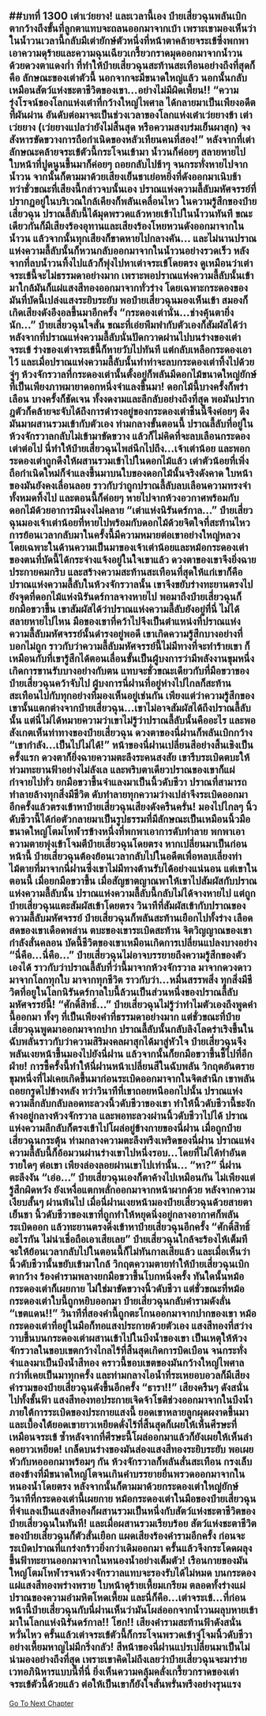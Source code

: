 ##บทที่ 1300 เต่าเว่ยยาง!
และเวลานี้เอง ป๋ายเสี่ยวฉุนพลันเบิกตากว้างถึงขั้นที่ลูกตาแทบจะถลนออกมาจากเบ้า เพราะเขามองเห็นว่าในน้ำวนเวลานี้กลับมีเต่ายักษ์ตัวหนึ่งที่หน้าตาคล้ายจระเข้ซึ่งพกพาเอาความดุร้ายและความฉุนเฉียวเกรี้ยวกราดมุดออกมาจากน้ำวนด้วยดวงตาแดงก่ำ
ที่ทำให้ป๋ายเสี่ยวฉุนสะท้านสะเทือนอย่างถึงที่สุดก็คือ ลักษณะของเต่าตัวนี้ นอกจากจะมีขนาดใหญ่แล้ว นอกนั้นกลับเหมือนสัตว์แห่งชะตาชีวิตของเขา...อย่างไม่มีผิดเพี้ยน!!
“ความรุ่งโรจน์ของโลกแห่งเต๋าที่กว้างใหญ่ไพศาล ได้กลายมาเป็นเพียงอดีตที่ผันผ่าน อันดับต่อมาจะเป็นช่วงเวลาของโลกแห่งเต๋าเว่ยยางข้า เต่าเว่ยยาง (เว่ยยางแปลว่ายังไม่สิ้นสุด หรือความสงบร่มเย็นผาสุก) จงสังหารขัดขวางการถือกำเนิดของหลัวเทียนคนที่สอง!” หลังจากที่เต่าลักษณะคล้ายจระเข้ตัวนี้กระโจนเข้ามา น้ำวนก็ค่อยๆ สลายหายไป ใบหน้าที่ปูดนูนขึ้นมาก็ค่อยๆ ถอยกลับไปช้าๆ จนกระทั่งหายไปจากน้ำวน จากนั้นก็ตามมาด้วยเสียงเย็นชาเย่อหยิ่งที่ดังออกมาเนิบช้า
ทว่าชั่วขณะที่เสียงนี้กล่าวจบนั้นเอง ปราณแห่งความลี้ลับมหัศจรรย์ที่ปรากฏอยู่ในบริเวณใกล้เคียงก็พลันเคลื่อนไหว ในความรู้สึกของป๋ายเสี่ยวฉุน ปราณลี้ลับนี้ได้มุดพรวดแล้วหายเข้าไปในน้ำวนทันที ขณะเดียวกันก็มีเสียงร้องอุทานและเสียงร้องโหยหวนดังออกมาจากในน้ำวน แล้วจากนั้นทุกเสียงก็ขาดหายไปกลางคัน...
และไม่นานปราณแห่งความลี้ลับนั้นก็หวนกลับออกมาจากในน้ำวนอย่างรวดเร็ว หลังจากที่ลบน้ำวนทิ้งไปแล้วก็พุ่งไปหาเต่าจระเข้โดยตรง
ดูเหมือนว่าเต่าจระเข้นี้จะไม่ธรรมดาอย่างมาก เพราะพอปราณแห่งความลี้ลับนั้นเข้ามาใกล้มันก็แผ่แสงสีทองออกมาจากทั่วร่าง โดยเฉพาะกระดองของมันที่บัดนี้เปล่งแสงระยิบระยับ พอป๋ายเสี่ยวฉุนมองเห็นเข้า สมองก็เกิดเสียงดังอึงอลขึ้นมาอีกครั้ง
“กระดองเต่านั่น...ช่างคุ้นตายิ่งนัก...” ป๋ายเสี่ยวฉุนใจสั่น ขณะที่เอ่ยพึมพำกับตัวเองก็สัมผัสได้ว่าหลังจากที่ปราณแห่งความลี้ลับนั่นปัดกวาดผ่านไปบนร่างของเต่าจระเข้ ร่างของเต่าจระเข้นี้ก็หายวับไปทันที แต่กลับเหลือกระดองเอาไว้ และเมื่อปราณแห่งความลี้ลับนั้นทำท่าจะลบกระดองเต่าทิ้งไปด้วย จู่ๆ ห้วงจักรวาลที่กระดองเต่านั้นตั้งอยู่ก็พลันมีดอกไม้ขนาดใหญ่ยักษ์ที่เป็นเพียงภาพมายาดอกหนึ่งจำแลงขึ้นมา!
ดอกไม้นี้บางครั้งก็พร่าเลือน บางครั้งก็ชัดเจน ทั้งงดงามและลึกลับอย่างถึงที่สุด
พอมันปรากฎตัวก็คล้ายจะจับได้ถึงการดำรงอยู่ของกระดองเต่าชิ้นนี้จึงค่อยๆ ดึงมันมาผสานรวมเข้ากับตัวเอง ท่ามกลางขั้นตอนนี้ ปราณลี้ลับที่อยู่ในห้วงจักรวาลกลับไม่เข้ามาขัดขวาง แล้วก็ไม่คิดที่จะลบเลือนกระดองเต่าต่อไป นี่ทำให้ป๋ายเสี่ยวฉุนไพล่นึกไปถึง...เจ้าเต่าน้อย
และพอกระดองเต่าถูกดึงให้ผสานรวมเข้าไปในดอกไม้แล้ว เต่าตัวน้อยที่เพิ่งถือกำเนิดใหม่ก็จำแลงขึ้นมาบนใบของดอกไม้นั้นจริงดังคาด ใบหน้าของมันยังคงเลื่อนลอย ราวกับว่าถูกปราณลี้ลับลบเลือนความทรงจำทั้งหมดทิ้งไป และตอนนี้ก็ค่อยๆ หายไปจากห้วงอวกาศพร้อมกับดอกไม้ด้วยอาการมึนงงไม่คลาย
“เต่าแห่งนิรันดร์กาล...” ป๋ายเสี่ยวฉุนมองเจ้าเต่าน้อยที่หายไปพร้อมกับดอกไม้ด้วยจิตใจที่สะท้านไหว การย้อนเวลากลับมาในครั้งนี้มีความหมายต่อเขาอย่างใหญ่หลวง โดยเฉพาะในด้านความเป็นมาของเจ้าเต่าน้อยและหม้อกระดองเต่าของตนที่บัดนี้ได้กระจ่างแจ้งอยู่ในใจเขาแล้ว ดวงตาของเขาจึงยิ่งฉายประกายคมกริบ
และสร้างความสะท้านสะเทือนที่สุดให้แก่เขาก็คือปราณแห่งความลี้ลับในห้วงจักรวาลนั้น เขาจึงขยับร่างทะยานตรงไปยังจุดที่ดอกไม้แห่งนิรันดร์กาลจางหายไป พอมาถึงป๋ายเสี่ยวฉุนก็ยกมือขวาขึ้น เขาสัมผัสได้ว่าปราณแห่งความลี้ลับยังอยู่ที่นี่ ไม่ได้สลายหายไปไหน มือของเขาที่คว้าไปจึงเป็นตำแหน่งที่ปราณแห่งความลี้ลับมหัศจรรย์นั้นดำรงอยู่พอดี
เขาเกิดความรู้สึกบางอย่างที่บอกไม่ถูก ราวกับว่าความลี้ลับมหัศจรรย์นี้ไม่มีทางที่จะทำร้ายเขา ก็เหมือนกับที่เขารู้สึกได้ตอนเลื่อนขั้นเป็นผู้บงการว่ามีพลังงานขุมหนึ่งเกิดการขานรับบางอย่างกับตน
แทบจะชั่วขณะเดียวกับที่มือขวาของป๋ายเสี่ยวฉุนคว้าจับไป ผู้บงการนี่ฝานที่อยู่ห่างไปไกลก็สะท้านสะเทือนไปกับทุกอย่างที่มองเห็นอยู่เช่นกัน เพียงแต่ว่าความรู้สึกของเขานั้นแตกต่างจากป๋ายเสี่ยวฉุน...เขาไม่อาจสัมผัสได้ถึงปราณลี้ลับนั้น แต่นี่ไม่ได้หมายความว่าเขาไม่รู้ว่าปราณลี้ลับนั้นคืออะไร และพอสังเกตเห็นท่าทางของป๋ายเสี่ยวฉุน ดวงตาของนี่ฝานก็พลันเบิกกว้าง
“เขากำลัง...เป็นไปไม่ได้!” หน้าของนี่ฝานเปลี่ยนสีอย่างสิ้นเชิงเป็นครั้งแรก ดวงตาก็ยิ่งฉายความตะลึงระคนสงสัย เขารีบระเบิดตบะให้ท่วมทะยานฟ้าอย่างไม่ลังเล และพริบตาเดียวปราณของเขาก็แผ่กำจายไปทั่ว ยกมือขวาขึ้นจำแลงมาเป็นนิ้วดับชีวา ปราณที่สามารถทำลายล้างทุกสิ่งมีชีวิต ดับทำลายทุกความว่างเปล่าจึงระเบิดออกมาอีกครั้งแล้วตรงเข้าหาป๋ายเสี่ยวฉุนเสียงดังครืนครั่น!
มองไปไกลๆ นิ้วดับชีวานี้ได้ก่อตัวกลายมาเป็นรูปธรรมที่มีลักษณะเป็นเหมือนนิ้วมือขนาดใหญ่โตมโหฬารข้างหนึ่งที่พกพาเอาการดับทำลาย พกพาเอาความตายพุ่งเข้าโจมตีป๋ายเสี่ยวฉุนโดยตรง
หากเปลี่ยนมาเป็นก่อนหน้านี้ ป๋ายเสี่ยวฉุนต้องย้อนเวลากลับไปในอดีตเพื่อหลบเลี่ยงท่าไม้ตายที่มาจากนี่ฝานซึ่งเขาไม่มีทางต้านรับได้อย่างแน่นอน แต่เขาในตอนนี้ เมื่อยกมือขวาขึ้น เมื่อสัญชาตญาณพาให้เขาไปสัมผัสกับปราณแห่งความลี้ลับนั้น ปราณแห่งความลี้ลับนี้กลับไม่ได้จางหายไป แต่ถูกป๋ายเสี่ยวฉุนแตะสัมผัสเข้าโดยตรง
วินาทีที่สัมผัสเข้ากับปราณของความลี้ลับมหัศจรรย์ ป๋ายเสี่ยวฉุนก็พลันสะท้านเยือกไปทั้งร่าง เลือดสดของเขาเดือดพล่าน ตบะของเขาระเบิดสะท้าน จิตวิญญาณของเขากำลังสั่นคลอน บัดนี้ชีวิตของเขาเหมือนเกิดการเปลี่ยนแปลงบางอย่าง
“นี่คือ...นี่คือ...” ป๋ายเสี่ยวฉุนไม่อาจบรรยายถึงความรู้สึกของตัวเองได้ ราวกับว่าปราณลี้ลับที่ว่านี้มาจากห้วงจักรวาล มาจากดวงดาว มาจากโลกทุกใบ มาจากทุกชีวิต ราวกับว่า...หมื่นสรรพสิ่ง ทุกสิ่งมีชีวิตที่อยูในโลกนิรันดร์กาลใบนี้ล้วนเป็นส่วนหนึ่งของปราณลี้ลับมหัศจรรย์นี้!
“ศักดิ์สิทธิ์...” ป๋ายเสี่ยวฉุนไม่รู้ว่าทำไมตัวเองถึงพูดคำนี้ออกมา ทั้งๆ ที่เป็นเพียงคำที่ธรรมดาอย่างมาก แต่ชั่วขณะที่ป๋ายเสี่ยวฉุนพูดมาออกมาจากปาก ปราณลี้ลับนั้นกลับลิงโลดร่าเริงขึ้นในฉับพลันราวกับว่าความสิริมงคลผาสุกได้มาสู่หัวใจ ป๋ายเสี่ยวฉุนจึงพลันเงยหน้าขึ้นมองไปยังนี่ฝาน แล้วจากนั้นก็ยกมือขวาขึ้นชี้ไปที่อีกฝ่าย!
การชี้ครั้งนี้ทำให้นี่ฝานหน้าเปลี่ยนสีในฉับพลัน วิกฤตอันตรายขุมหนึ่งที่ไม่เคยเกิดขึ้นมาก่อนระเบิดออกมาจากในจิตสำนึก เขาพลันถอยกรูดไปข้างหลัง ทว่าวินาทีที่เขาถอยหนีออกไปนั้น ปราณแห่งความลึกลับกลับลอดทะลวงนิ้วดับชีวาของเขา ทำให้นิ้วดับชีวานี้ชะงักค้างอยู่กลางห้วงจักรวาล และพอทะลวงผ่านนิ้วดับชีวาไปได้ ปราณแห่งความลึกลับก็ตรงเข้าไปโผล่อยู่ข้างกายของนี่ฝาน เมื่อถูกป๋ายเสี่ยวฉุนกระตุ้น ท่ามกลางความตะลึงพรึงเพริดของนี่ฝาน ปราณแห่งความลี้ลับนี้ก็อ้อมวนผ่านร่างเขาไปหนึ่งรอบ...โดยที่ไม่ได้ทำอันตรายใดๆ ต่อเขา เพียงล่องลอยผ่านเขาไปเท่านั้น...
“หา?” นี่ฝานตะลึงงัน
“เอ่อ...” ป๋ายเสี่ยวฉุนเองก็ตาค้างไปเหมือนกัน ไม่เพียงแต่รู้สึกผิดหวัง ยังเหงื่อแตกพลั่กออกมาจากหน้าผากด้วย
หลังจากความเงียบสั้นๆ ผ่านพ้นไป เมื่อนี่ฝานเงยหน้ามองป๋ายเสี่ยวฉุนด้วยสายตาเย็นชา นิ้วดับชีวาของเขาที่ถูกทำให้หยุดนิ่งอยู่กลางอากาศก็พลันระเบิดออก แล้วทะยานตรงดิ่งเข้าหาป๋ายเสี่ยวฉุนอีกครั้ง
“ศักดิ์สิทธิ์อะไรกัน ไม่น่าเชื่อถือเอาเสียเลย” ป๋ายเสี่ยวฉุนใกล้จะร้องไห้เต็มที จะให้ย้อนเวลากลับไปในตอนนี้ก็ไม่ทันกาลเสียแล้ว และเมื่อเห็นว่านิ้วดับชีวานั้นขยับเข้ามาใกล้ วิกฤตความตายทำให้ป๋ายเสี่ยวฉุนเบิกตากว้าง ร้องคำรามพลางยกมือขวาขึ้นโบกหนึ่งครั้ง ทันใดนั้นหม้อกระดองเต่าก็เผยกาย ไม่ใช่มาขัดขวางนิ้วดับชีวา แต่ชั่วขณะที่หม้อกระดองเต่าใบนี้ถูกหยิบออกมา ป๋ายเสี่ยวฉุนกลับคำรามดังลั่น
“เขตแดน!!”
วินาทีที่สองคำนี้ถูกตะโกนออกมาจากปากของเขา หม้อกระดองเต่าที่อยู่ในมือก็ทอแสงประกายด้วยตัวเอง แสงสีทองที่สว่างวาบขึ้นบนกระดองเต่าผสานเข้าไปในบึงน้ำของเขา เป็นเหตุให้ห้วงจักรวาลในขอบเขตกว้างไกลไร้ที่สิ้นสุดเกิดการบิดเบือน จนกระทั่งจำแลงมาเป็นบึงน้ำสีทอง คราวนี้ขอบเขตของมันกว้างใหญ่ไพศาลกว่าที่เคยเป็นมาทุกครั้ง และท่ามกลางไอน้ำที่ระเหยอบอวลก็มีเสียงคำรามของป๋ายเสี่ยวฉุนดังขึ้นอีกครั้ง
“ธารา!!”
เสียงครืนๆ ดังสนั่นไปทั้งชั้นฟ้า แสงสีทองทอประกายเจิดจ้าโชติช่วงออกมาจากในบึงน้ำ ภายใต้การระเบิดของประกายแสงนี้ ยอดเขาหลายลูกผุดผงาดขึ้นมา และเบื้องใต้ยอดเขายาวเหยียดดั่งไร้ที่สิ้นสุดก็เผยให้เห็นศีรษะที่เหมือนจระเข้ ซ้ำหลังจากที่ศีรษะนี้โผล่ออกมาแล้วก็ยังเผยให้เห็นลำคอยาวเหยียด!
เกล็ดบนร่างของมันส่องแสงสีทองระยิบระยับ พอเผยหัวกับหอออกมาพร้อมๆ กัน ห้วงจักรวาลก็พลันสั่นสะเทือน กรงเล็บสองข้างที่มีขนาดใหญ่โตจนเกินคำบรรยายยื่นพรวดออกมาจากในหนองน้ำโดยตรง หลังจากนั้นก็ตามมาด้วยกระดองเต่าใหญ่ยักษ์ วินาทีที่กระดองเต่านี้เผยกาย หม้อกระดองเต่าในมือของป๋ายเสี่ยวฉุนที่จำแลงเป็นแสงสีทองก็ผสานรวมเป็นหนึ่งกับสัตว์แห่งชะตาชีวิตของป๋ายเสี่ยวฉุนในทันที!
และเมื่อผสานรวมเรียบร้อย สัตว์แห่งชะตาชีวิตของป๋ายเสี่ยวฉุนก็ตัวสั่นเยือก แผดเสียงร้องคำรามอีกครั้ง ก่อนจะระเบิดปราณที่แกร่งกร้าวยิ่งกว่าเดิมออกมา ครั้นแล้วจึงกระโดดผลุงขึ้นฟ้าทะยานออกมาจากในหนองน้ำอย่างเต็มตัว!
เรือนกายของมันใหญ่โตมโหฬารจนห้วงจักรวาลแทบจะรองรับได้ไม่หมด บนกระดองแผ่แสงสีทองพร่างพราย ใบหน้าดุร้ายเหี้ยมเกรียม ตลอดทั้งร่างแผ่ปราณของความอำมหิตโหดเหี้ยม และนี่ก็คือ...เต่าจระเข้...ที่ก่อนหน้านี้ป๋ายเสี่ยวฉุนกับนี่ฝานเห็นว่ามันโผล่ออกจากน้ำวนผลุบหายเข้ามาในโลกแห่งนิรันดร์กาล!!
โฮก!!
เสียงคำรามสะท้านฟ้าดังสนั่นหวั่นไหว ครั้นแล้วเต่าจระเข้ตัวนี้ก็กระโจนพรวดเข้าจู่โจมนิ้วดับชีวาอย่างเหี้ยมหาญไม่มีกริ่งกลัว!
สีหน้าของนี่ฝานแปรเปลี่ยนมาเป็นไม่น่ามองอย่างถึงที่สุด เพราะเขาคิดไม่ถึงเลยว่าป๋ายเสี่ยวฉุนจะมาร่ายเวทอภินิหารแบบนี้ที่นี่ ยิ่งเห็นความคลุ้มคลั่งเกรี้ยวกราดของเต่าจระเข้ตัวนี้ด้วยแล้ว ต่อให้เป็นเขาก็ยังใจสั่นพรั่นพรึงอย่างรุนแรง
------


[Go To Next Chapter]( ./275.md)